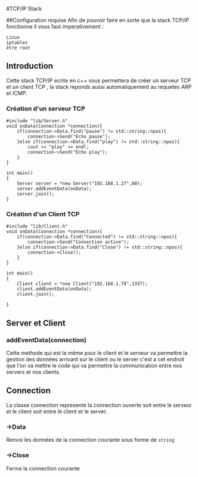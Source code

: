 #TCP/IP Stack

##Configuration requise
Afin de pouvoir faire en sorte que la stack TCP/IP fonctionne il vous faut imperativement :

```
Linux
iptables
être root
```

## Introduction
Cette stack TCP/IP ecrite en c++ vous permettera de créer un serveur TCP et un client TCP , la stack reponds aussi automatiquement au requetes ARP et ICMP.

### Création d'un serveur TCP

```
#include "lib/Server.h"
void onData(Connection *connection){
    if(connection->Data.find("pause") != std::string::npos){
        connection->Send("Echo pause");
    }else if(connection->Data.find("play") != std::string::npos){
        cout << "play" << endl;
        connection->Send("Echo play");
    }
}

int main()
{
    Server server = *new Server("192.168.1.27",80);
    server.addEventData(onData);
    server.join();
}
```

### Création d'un Client TCP

```
#include "lib/Client.h"
void onData(Connection *connection){
    if(connection->Data.find("Connected") != std::string::npos){
        connection->Send("Connection active");
    }else if(connection->Data.find("Close") != std::string::npos){
        connection->Close();
    }
}

int main()
{
    Client client = *new Client("192.168.1.78",1337);
    client.addEventData(onData);
    client.join();

}
```

## Server et Client
### addEventData(connection)
Cette methode qui est la même pour le client et le serveur va permettre la gestion des données arrivant sur le client ou le server c'est a cet endroit que l'on va mettre le code qui va permettre la communication entre nos servers et nos clients.

## Connection
La classe connection represente la connection ouverte soit entre le serveur et le client soit entre le client et le server.

### ->Data
Renvoi les données de la connection courante sous forme de `string`

### ->Close
Ferme la connection courante


